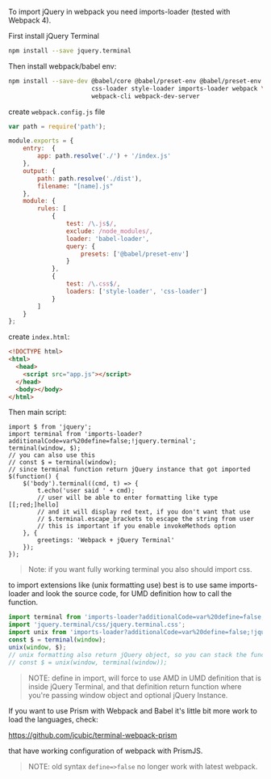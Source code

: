 To import jQuery in webpack you need imports-loader (tested with Webpack 4).

First install jQuery Terminal

```bash
npm install --save jquery.terminal
```

Then install webpack/babel env:
```bash
npm install --save-dev @babel/core @babel/preset-env @babel/preset-env \
                       css-loader style-loader imports-loader webpack \
                       webpack-cli webpack-dev-server
```

create `webpack.config.js` file

```javascript
var path = require('path');

module.exports = {
    entry:  {
        app: path.resolve('./') + '/index.js'
    },
    output: {
        path: path.resolve('./dist'),
        filename: "[name].js"
    },
    module: {
        rules: [
            {
                test: /\.js$/,
                exclude: /node_modules/,
                loader: 'babel-loader',
                query: {
                    presets: ['@babel/preset-env']
                }
            },
            {
                test: /\.css$/,
                loaders: ['style-loader', 'css-loader']
            }
        ]
    }
};
```

create `index.html`:

```html
<!DOCTYPE html>
<html>
  <head>
    <script src="app.js"></script>
  </head>
  <body></body>
</html>
```

Then main script:
```
import $ from 'jquery';
import terminal from 'imports-loader?additionalCode=var%20define=false;!jquery.terminal';
terminal(window, $);
// you can also use this
// const $ = terminal(window);
// since terminal function return jQuery instance that got imported
$(function() {
    $('body').terminal((cmd, t) => {
        t.echo('user said ' + cmd);
        // user will be able to enter formatting like type [[;red;]hello]
        // and it will display red text, if you don't want that use
        // $.terminal.escape_brackets to escape the string from user
        // this is important if you enable invokeMethods option
    }, {
        greetings: 'Webpack + jQuery Terminal'
    });
});
```
> Note: if you want fully working terminal you also should import css.

to import extensions like (unix formatting use) best is to use same imports-loader and look the source code, for UMD definition how to call the function.

```javascript
import terminal from 'imports-loader?additionalCode=var%20define=false;!jquery.terminal';
import 'jquery.terminal/css/jquery.terminal.css';
import unix from 'imports-loader?additionalCode=var%20define=false;!jquery.terminal/js/unix_formatting';
const $ = terminal(window);
unix(window, $);
// unix formatting also return jQuery object, so you can stack the functions
// const $ = unix(window, terminal(window));
```

> NOTE: define in import, will force to use AMD in UMD definition that is inside jQuery Terminal,
> and that definition return function where you're passing window object and optional jQuery Instance.

If you want to use Prism with Webpack and Babel it's little bit more work to load the languages, check:

https://github.com/jcubic/terminal-webpack-prism

that have working configuration of webpack with PrismJS.

> NOTE: old syntax `define=>false` no longer work with latest webpack.